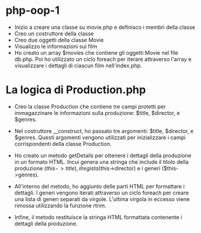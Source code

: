 # php-oop-1

- Inizio a creare una classe su movie.php e definisco i membri della classe
- Creo un costruttore della classe
- Creo due oggetti della classe Movie 
- Visualizzo le informazioni sui film
- Ho creato un array $movies che contiene gli oggetti Movie nel file db.php. Poi ho utilizzato un ciclo foreach per iterare attraverso l'array e visualizzare i dettagli di ciascun film nell'index.php.

# La logica di Production.php
- Creo la classe Production che contiene tre campi protetti per immagazzinare le informazioni sulla produzione: $title, $director, e $genres.

- Nel costruttore __construct, ho passato tre argomenti: $title, $director, e $genres. Questi argomenti vengono utilizzati per inizializzare i campi corrispondenti della classe Production.

- Ho creato un metodo getDetails per ottenere i dettagli della produzione in un formato HTML. Incui genera una stringa che include il titolo della produzione ($this->title), il regista ($this->director) e i generi ($this->genres).

- All'interno del metodo, ho aggiunto delle parti HTML per formattare i dettagli. I generi vengono iterati attraverso un ciclo foreach per creare una lista di generi separati da virgole. L'ultima virgola in eccesso viene rimossa utilizzando la funzione rtrim.

- Infine, il metodo restituisce la stringa HTML formattata contenente i dettagli della produzione.